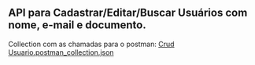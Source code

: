 ## API para Cadastrar/Editar/Buscar Usuários com nome, e-mail e documento. 
Collection com as chamadas para o postman: [Crud Usuario.postman_collection.json](https://github.com/ofpaola/crud/files/15099885/Crud.Usuario.postman_collection.json)
